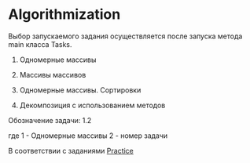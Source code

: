 # Algorithmization
Выбор запускаемого задания осуществляется после запуска метода main класса Tasks.

1. Одномерные массивы

2. Массивы массивов

3. Одномерные массивы. Сортировки

4. Декомпозиция с использованием методов

Обозначение задачи: 1.2 

где 1 - Одномерные массивы
2 - номер задачи

В соответствии с заданиями <a href = "https://github.com/IhorLevchuk/IntroductionToJavaOnline/blob/master/src/practice_tasks/Practice2_Algorithmization.pdf">Practice</a>
